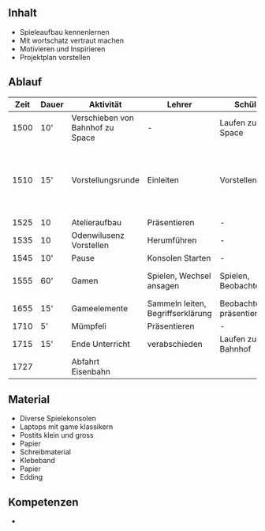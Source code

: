  ## Inhalt
 - Spieleaufbau kennenlernen
 - Mit wortschatz vertraut machen
 - Motivieren und Inspirieren
 - Projektplan vorstellen

## Ablauf

| Zeit | Dauer | Aktivität                        | Lehrer                            | Schüler                    | Notizen                                                                                            |
| ---- | ----- | -------------------------------- | --------------------------------- | -------------------------- | -------------------------------------------------------------------------------------------------- |
| 1500 | 10'   | Verschieben von Bahnhof zu Space | -                                 | Laufen zu Space            |                                                                                                    |
| 1510 | 15'   | Vorstellungsrunde                | Einleiten                         | Vorstellen                 | -Namensrunde<br>-Je 3 Zettel mit je 1 Eigenschaft darauf.<br>Diese verteilen und dann sich finden. |
| 1525 | 10    | Atelieraufbau                    | Präsentieren                      | -                          |                                                                                                    |
| 1535 | 10    | Odenwilusenz Vorstellen          | Herumführen                       | -                          | Geschichte und Infra                                                                               |
| 1545 | 10'   | Pause                            | Konsolen Starten                  | -                          |                                                                                                    |
| 1555 | 60'   | Gamen                            | Spielen, Wechsel ansagen          | Spielen, Beobachten        | Bausteine/Blöcke beschreiben. Auf Post its                                                         |
| 1655 | 15'   | Gameelemente                     | Sammeln leiten, Begriffserklärung | Beobachtungen präsentieren | Sammeln                                                                                            |
| 1710 | 5'    | Mümpfeli                         | Präsentieren                      | -                          | Spiel vorstellen                                                                                   |
| 1715 | 15'   | Ende Unterricht                  | verabschieden                     | Laufen zu Bahnhof          |                                                                                                    |
| 1727 |       | Abfahrt Eisenbahn                |                                   |                            |                                                                                                    |
## Material
- Diverse Spielekonsolen
- Laptops mit game klassikern
- Postits klein und gross
- Papier
- Schreibmaterial
- Klebeband
- Papier
- Edding

## Kompetenzen
- 